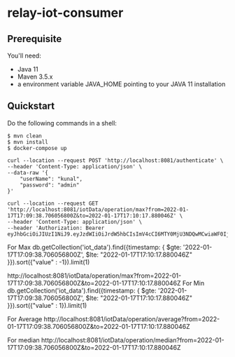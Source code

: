 # relay-iot-consumer

## Prerequisite

You'll need:
 * Java 11
 * Maven 3.5.x
 * a environment variable JAVA_HOME pointing to your JAVA 11 installation

## Quickstart

Do the following commands in a shell:

    $ mvn clean
    $ mvn install
    $ docker-compose up
    
    
````curlrc
curl --location --request POST 'http://localhost:8081/authenticate' \
--header 'Content-Type: application/json' \
--data-raw '{
    "userName": "kunal",
    "password": "admin"
}'
````    

````curlrc
curl --location --request GET 'http://localhost:8081/iotData/operation/max?from=2022-01-17T17:09:38.706056800Z&to=2022-01-17T17:10:17.880046Z' \
--header 'Content-Type: application/json' \
--header 'Authorization: Bearer eyJhbGciOiJIUzI1NiJ9.eyJzdWIiOiJrdW5hbCIsImV4cCI6MTY0MjU3NDQwMCwiaWF0IjoxNjQyNTM4NDAwfQ.QHfdCad3CkNOGsW5zOcX1Z012i_GWmtQiOGMz9RE5kQ'
````   
    


For Max
db.getCollection('iot_data').find({timestamp: { $gte: '2022-01-17T17:09:38.706056800Z', $lte: "2022-01-17T17:10:17.880046Z" }}).sort({"value" : -1}).limit(1)


http://localhost:8081/iotData/operation/max?from=2022-01-17T17:09:38.706056800Z&to=2022-01-17T17:10:17.880046Z
For Min
db.getCollection('iot_data').find({timestamp: { $gte: '2022-01-17T17:09:38.706056800Z', $lte: "2022-01-17T17:10:17.880046Z" }}).sort({"value" : 1}).limit(1)

For Average
http://localhost:8081/iotData/operation/average?from=2022-01-17T17:09:38.706056800Z&to=2022-01-17T17:10:17.880046Z


For median
http://localhost:8081/iotData/operation/median?from=2022-01-17T17:09:38.706056800Z&to=2022-01-17T17:10:17.880046Z